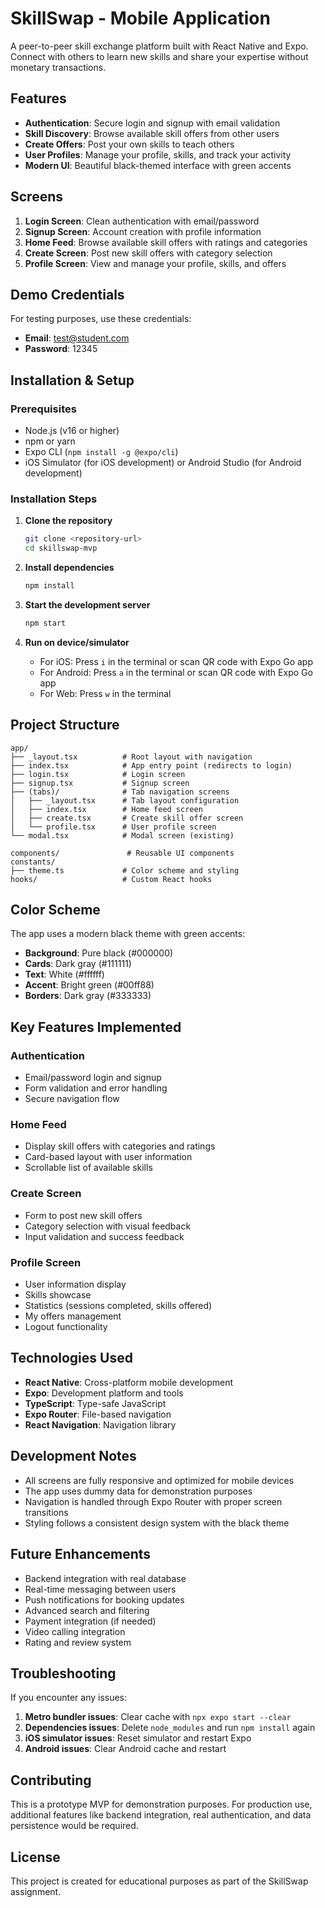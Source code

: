 # SkillSwap - Mobile Application

A peer-to-peer skill exchange platform built with React Native and Expo. Connect with others to learn new skills and share your expertise without monetary transactions.

## Features

- **Authentication**: Secure login and signup with email validation
- **Skill Discovery**: Browse available skill offers from other users
- **Create Offers**: Post your own skills to teach others
- **User Profiles**: Manage your profile, skills, and track your activity
- **Modern UI**: Beautiful black-themed interface with green accents

## Screens

1. **Login Screen**: Clean authentication with email/password
2. **Signup Screen**: Account creation with profile information
3. **Home Feed**: Browse available skill offers with ratings and categories
4. **Create Screen**: Post new skill offers with category selection
5. **Profile Screen**: View and manage your profile, skills, and offers

## Demo Credentials

For testing purposes, use these credentials:
- **Email**: test@student.com
- **Password**: 12345

## Installation & Setup

### Prerequisites

- Node.js (v16 or higher)
- npm or yarn
- Expo CLI (`npm install -g @expo/cli`)
- iOS Simulator (for iOS development) or Android Studio (for Android development)

### Installation Steps

1. **Clone the repository**
   ```bash
   git clone <repository-url>
   cd skillswap-mvp
   ```

2. **Install dependencies**
   ```bash
   npm install
   ```

3. **Start the development server**
   ```bash
   npm start
   ```

4. **Run on device/simulator**
   - For iOS: Press `i` in the terminal or scan QR code with Expo Go app
   - For Android: Press `a` in the terminal or scan QR code with Expo Go app
   - For Web: Press `w` in the terminal

## Project Structure

```
app/
├── _layout.tsx          # Root layout with navigation
├── index.tsx            # App entry point (redirects to login)
├── login.tsx            # Login screen
├── signup.tsx           # Signup screen
├── (tabs)/              # Tab navigation screens
│   ├── _layout.tsx      # Tab layout configuration
│   ├── index.tsx        # Home feed screen
│   ├── create.tsx       # Create skill offer screen
│   └── profile.tsx      # User profile screen
└── modal.tsx            # Modal screen (existing)

components/               # Reusable UI components
constants/
├── theme.ts             # Color scheme and styling
hooks/                   # Custom React hooks
```

## Color Scheme

The app uses a modern black theme with green accents:
- **Background**: Pure black (#000000)
- **Cards**: Dark gray (#111111)
- **Text**: White (#ffffff)
- **Accent**: Bright green (#00ff88)
- **Borders**: Dark gray (#333333)

## Key Features Implemented

### Authentication
- Email/password login and signup
- Form validation and error handling
- Secure navigation flow

### Home Feed
- Display skill offers with categories and ratings
- Card-based layout with user information
- Scrollable list of available skills

### Create Screen
- Form to post new skill offers
- Category selection with visual feedback
- Input validation and success feedback

### Profile Screen
- User information display
- Skills showcase
- Statistics (sessions completed, skills offered)
- My offers management
- Logout functionality

## Technologies Used

- **React Native**: Cross-platform mobile development
- **Expo**: Development platform and tools
- **TypeScript**: Type-safe JavaScript
- **Expo Router**: File-based navigation
- **React Navigation**: Navigation library

## Development Notes

- All screens are fully responsive and optimized for mobile devices
- The app uses dummy data for demonstration purposes
- Navigation is handled through Expo Router with proper screen transitions
- Styling follows a consistent design system with the black theme

## Future Enhancements

- Backend integration with real database
- Real-time messaging between users
- Push notifications for booking updates
- Advanced search and filtering
- Payment integration (if needed)
- Video calling integration
- Rating and review system

## Troubleshooting

If you encounter any issues:

1. **Metro bundler issues**: Clear cache with `npx expo start --clear`
2. **Dependencies issues**: Delete `node_modules` and run `npm install` again
3. **iOS simulator issues**: Reset simulator and restart Expo
4. **Android issues**: Clear Android cache and restart

## Contributing

This is a prototype MVP for demonstration purposes. For production use, additional features like backend integration, real authentication, and data persistence would be required.

## License

This project is created for educational purposes as part of the SkillSwap assignment.